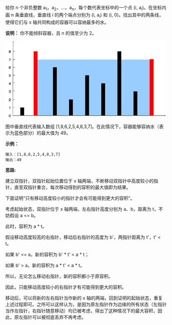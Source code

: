 给你 n 个非负整数 a<sub>1</sub>，a<sub>2</sub>，...，a<sub>n</sub>，每个数代表坐标中的一个点 (i, a<sub>i</sub>)。在坐标内画 n 条垂直线，垂直线 i 的两个端点分别为 (i, a<sub>i</sub>) 和 (i, 0)。找出其中的两条线，使得它们与 x 轴共同构成的容器可以容纳最多的水。

**说明：** 你不能倾斜容器，且 n 的值至少为 2。

![](https://github.com/Tarocch1/leetcode/blob/master/problems/11.%20%E7%9B%9B%E6%9C%80%E5%A4%9A%E6%B0%B4%E7%9A%84%E5%AE%B9%E5%99%A8/assets/example.jpg)

图中垂直线代表输入数组 [1,8,6,2,5,4,8,3,7]。在此情况下，容器能够容纳水（表示为蓝色部分）的最大值为 49。

**示例：**

```
输入：[1,8,6,2,5,4,8,3,7]
输出：49
```

**思路:**

建立双指针，双指针起始位置位于 x 轴两端，不断移动双指针中高度较小的指针，直至双指针重合，每次移动得到的容积的最大值即为结果。

下面证明“只有移动高度较小的指针才会有可能得到更大的容积”。

考虑起始状态，双指针位于 x 轴两端，左右指针高度分别为 a、b，距离为 t，不妨假设 a <= b。

此时，容积为 a * t。

假设移动高度较高的右指针，移动后右指针的高度为 b'，两指针距离为 t'，t' < t。

如果 b' <= a，新的容积为 b' * t' < a * t；

如果 b' > a，新的容积为 a * t' < a * t。

所以，无论怎么移动右指针，新的容积都小于原容积。

因此，只能移动高度较小的右指针才有可能得到更大的容积。

移动后，可以将新的左右指针当作新的 x 轴的两端，回到证明的起始状态，重复上述过程即可。之所可以这样认为，是因为原左指针作为边缘的所有状态（左指针当作左指针，右指针随意移动）均已被考虑，得出了这种情况下的最大容积，因此，原左指针可以被彻底丢弃不再考虑。
